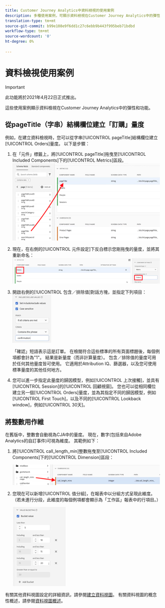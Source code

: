 ```yaml
---
title: Customer Journey Analytics中資料檢視的使用案例
description: 多種使用案例，可顯示資料檢視在Customer Journey Analytics中的彈性和功能
translation-type: tm+mt
source-git-commit: b99e108e9f6dd1c27c6ebb9b443f995beb71bdbd
workflow-type: tm+mt
source-wordcount: '0'
ht-degree: 0%

---
```



# 資料檢視使用案例

>[!IMPORTANT]
>
>此功能將於2021年4月22日正式推出。

這些使用案例顯示資料檢視在Customer Journey Analytics中的彈性和功能。

## 從pageTitle（字串）結構欄位建立「訂購」量度

例如，在建立資料檢視時，您可以從字串[!UICONTROL pageTitle]結構欄位建立[!UICONTROL Orders]量度。 以下是步驟：

1. 在「元件」標籤上，將[!UICONTROL pageTitle]拖曳至[!UICONTROL Included Components]下的[!UICONTROL Metrics]區段。
   ![](assets/use-case1a.png)
1. 現在，在右側的[!UICONTROL 元件設定]下反白標示您剛拖曳的量度，並將其重新命名：
   ![](assets/orders.png)
1. 開啟右側的[!UICONTROL 包含／排除值]對話方塊，並指定下列項目：
   ![](assets/orders2.png)

   「確認」短語表示這是訂單。 在檢閱符合這些標準的所有頁面標題後，每個例項都會計為&quot;1&quot;。 結果是新量度（而非計算量度）。 包含／排除值的量度可用於任何其他量度皆可使用。 它適用於Attribution IQ、篩選器，以及您可使用標準量度的其他任何地方。
1. 您可以進一步指定此量度的歸因模型，例如[!UICONTROL 上次接觸]，並具有[!UICONTROL Session]的[!UICONTROL 回顧視窗]。
您也可以從相同欄位建立另一個[!UICONTROL Orders]量度，並為其指定不同的歸因模型，例如[!UICONTROL First Touch]，以及不同的[!UICONTROL  Lookback window]，例如[!UICONTROL 30天]。

## 將整數用作維

在舊版中，整數會自動視為CJA中的量度。 現在，數字(包括來自Adobe Analytics的自訂事件)可視為維度。 其範例如下：

1. 將[!UICONTROL call_length_min]整數拖曳至[!UICONTROL Included Components]下的[!UICONTROL Dimension]區段：

   ![](assets/integers.png)

1. 您現在可以新增[!UICONTROL 值分組]，在報表中以分組方式呈現此維度。 （若未進行分段，此維度的每個例項都會顯示為「工作區」報表中的行項目。）

   ![](assets/bucketing.png)

有關其他資料視圖設定的詳細資訊，請參閱[建立資料視圖](/help/data-views/create-dataview2.md)。
有關資料視圖的概念性概述，請參閱[資料視圖概述](/help/data-views/data-views.md)。